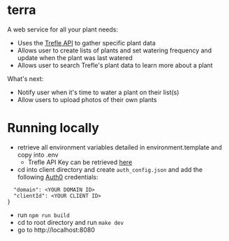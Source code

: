 # terra

A web service for all your plant needs:

- Uses the [Trefle API](https://docs.trefle.io/) to gather specific plant data
- Allows user to create lists of plants and set watering frequency and update when the plant was last watered
- Allows user to search Trefle's plant data to learn more about a plant

What's next:

- Notify user when it's time to water a plant on their list(s)
- Allow users to upload photos of their own plants

# Running locally

- retrieve all environment variables detailed in environment.template and copy into .env
  - Trefle API Key can be retrieved [here](https://docs.trefle.io/docs/guides/getting-started/#what-you-need)
- cd into client directory and create `auth_config.json` and add the following [Auth0](https://auth0.com/) credentials:

```{
  "domain": <YOUR DOMAIN ID>
  "clientId": <YOUR CLIENT ID>
}
```

- run `npm run build`
- cd to root directory and run `make dev`
- go to http://localhost:8080
